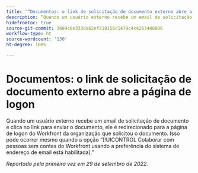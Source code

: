 ```yaml
---
title: '“Documentos: o link de solicitação de documento externo abre a página de logon”'
description: “Quando um usuário externo recebe um email de solicitação de documento e clica no link para enviar o documento, ele é redirecionado para a página de logon do Workfront da organização que solicitou o documento. Isso pode ocorrer mesmo quando a opção Colaborar com pessoas sem contas do Workfront usando a preferência do sistema de endereço de email está habilitada.”
hidefromtoc: true
source-git-commit: 3409c8e333da62ef218156c1479c4c4263448806
workflow-type: ht
source-wordcount: '130'
ht-degree: 100%

---
```



# Documentos: o link de solicitação de documento externo abre a página de logon

<!--This article is on the WF and WFP TOCs-->

Quando um usuário externo recebe um email de solicitação de documento e clica no link para enviar o documento, ele é redirecionado para a página de logon do Workfront da organização que solicitou o documento. Isso pode ocorrer mesmo quando a opção “[!UICONTROL Colaborar com pessoas sem contas do Workfront usando a preferência do sistema de endereço de email está habilitada].”

_Reportado pela primeira vez em 29 de setembro de 2022._

